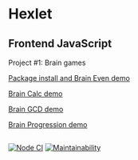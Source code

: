 # Hexlet

## Frontend JavaScript

Project #1: Brain games

[Package install and Brain Even demo](https://asciinema.org/a/L1C8f6ZFdU7p4ZVLu7GLD9Pux)

[Brain Calc demo](https://asciinema.org/a/P0IMAmYrZyxvbV2OnMNw8U6ao)

[Brain GCD demo](https://asciinema.org/a/MtQhCnFlEPwtrfSQBc3kCPfrl)

[Brain Progression demo](https://asciinema.org/a/pDmelpZEQlIGNZgedN8OXoBFY)

##

[![Node CI](https://github.com/alekseyvlivanov/frontend-project-lvl1/workflows/Node%20CI/badge.svg)](https://github.com/alekseyvlivanov/frontend-project-lvl1/actions)
[![Maintainability](https://api.codeclimate.com/v1/badges/a99a88d28ad37a79dbf6/maintainability)](https://codeclimate.com/github/codeclimate/codeclimate/maintainability)
